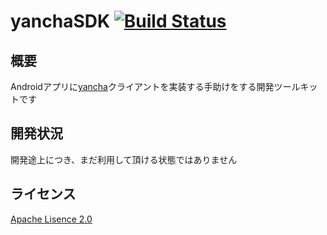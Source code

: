 # yanchaSDK [![Build Status](https://travis-ci.org/ichigotake/Android-YanchaSDK.png?branch=develop)](https://travis-ci.org/ichigotake/Android-YanchaSDK)

## 概要

Androidアプリに[yancha](https://github.com/uzulla/yancha)クライアントを実装する手助けをする開発ツールキットです

## 開発状況

開発途上につき、まだ利用して頂ける状態ではありません

## ライセンス

[Apache Lisence 2.0](http://www.apache.org/licenses/LICENSE-2.0)
